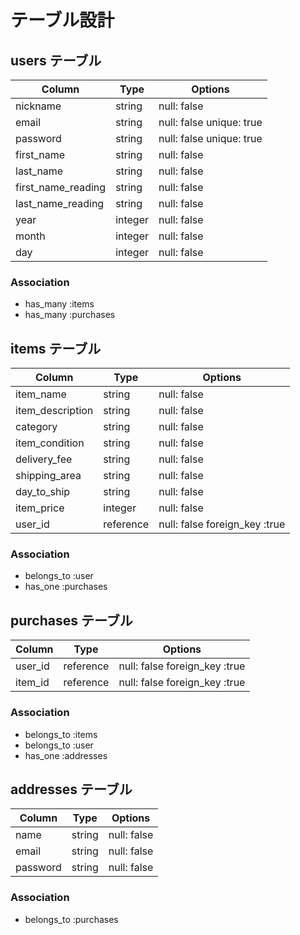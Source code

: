 # テーブル設計

## users テーブル

| Column             | Type    | Options                  |
| ------------------ | ------- | ------------------------ |
| nickname           | string  | null: false              |
| email              | string  | null: false unique: true |
| password           | string  | null: false unique: true |
| first_name         | string  | null: false              |
| last_name          | string  | null: false              |
| first_name_reading | string  | null: false              |
| last_name_reading  | string  | null: false              |
| year               | integer | null: false              |
| month              | integer | null: false              |
| day                | integer | null: false              |

### Association
- has_many :items
- has_many :purchases

## items テーブル

| Column              | Type      | Options                      |
| ------------------- | --------- | ---------------------------- |
| item_name           | string    | null: false                  |
| item_description    | string    | null: false                  |
| category            | string    | null: false                  |
| item_condition      | string    | null: false                  |
| delivery_fee        | string    | null: false                  |
| shipping_area       | string    | null: false                  |
| day_to_ship         | string    | null: false                  |
| item_price          | integer   | null: false                  |
| user_id             | reference | null: false foreign_key :true|


### Association

- belongs_to :user
- has_one :purchases

## purchases テーブル

| Column              | Type      | Options                      |
| ------------------- | --------- | ---------------------------- |
| user_id             | reference | null: false foreign_key :true|
| item_id             | reference | null: false foreign_key :true|

### Association

- belongs_to :items
- belongs_to :user
- has_one :addresses


## addresses テーブル

| Column   | Type   | Options     |
| -------- | ------ | ----------- |
| name     | string | null: false |
| email    | string | null: false |
| password | string | null: false |

### Association

- belongs_to :purchases

